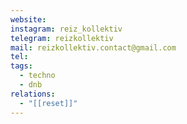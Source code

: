 ```yaml
---
website: 
instagram: reiz_kollektiv
telegram: reizkollektiv
mail: reizkollektiv.contact@gmail.com
tel: 
tags:
  - techno
  - dnb
relations:
  - "[[reset]]"
---
```

